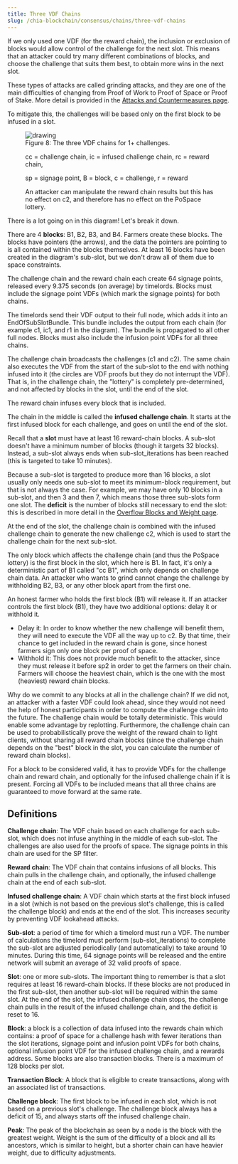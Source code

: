```yaml
---
title: Three VDF Chains
slug: /chia-blockchain/consensus/chains/three-vdf-chains
---
```


If we only used one VDF (for the reward chain), the inclusion or exclusion of blocks would allow control of the challenge for the next slot. This means that an attacker could try many different combinations of blocks, and choose the challenge that suits them best, to obtain more wins in the next slot.

These types of attacks are called grinding attacks, and they are one of the main difficulties of changing from Proof of Work to Proof of Space or Proof of Stake. More detail is provided in the [Attacks and Countermeasures page](consensus/attacks-and-countermeasures).

To mitigate this, the challenges will be based only on the first block to be infused in a slot.

<figure>
<img src="/img/multiple-chains.png" alt="drawing"/>
<figcaption>
Figure 8: The three VDF chains for 1+ challenges.

cc = challenge chain, ic = infused challenge chain, rc = reward chain,

sp = signage point, B = block, c = challenge, r = reward

An attacker can manipulate the reward chain results but this has no effect on c2, and therefore has no effect on the PoSpace lottery.

</figcaption>
</figure>

There is a lot going on in this diagram! Let's break it down.

There are 4 **blocks**: B1, B2, B3, and B4. Farmers create these blocks. The blocks have pointers (the arrows), and the data the pointers are pointing to is all contained within the blocks themselves. At least 16 blocks have been created in the diagram's sub-slot, but we don't draw all of them due to space constraints.

The challenge chain and the reward chain each create 64 signage points, released every 9.375 seconds (on average) by timelords. Blocks must include the signage point VDFs (which mark the signage points) for both chains.

The timelords send their VDF output to their full node, which adds it into an EndOfSubSlotBundle. This bundle includes the output from each chain (for example c1, ic1, and r1 in the diagram). The bundle is propagated to all other full nodes. Blocks must also include the infusion point VDFs for all three chains.

The challenge chain broadcasts the challenges (c1 and c2). The same chain also executes the VDF from the start of the sub-slot to the end with nothing infused into it (the circles are VDF proofs but they do not interrupt the VDF). That is, in the challenge chain, the "lottery" is completely pre-determined, and not affected by blocks in the slot, until the end of the slot.

The reward chain infuses every block that is included.

The chain in the middle is called the **infused challenge chain**. It starts at the first infused block for each challenge, and goes on until the end of the slot.

Recall that a **slot** must have at least 16 reward-chain blocks. A sub-slot doesn't have a minimum number of blocks (though it targets 32 blocks). Instead, a sub-slot always ends when sub-slot_iterations has been reached (this is targeted to take 10 minutes).

Because a sub-slot is targeted to produce more than 16 blocks, a slot usually only needs one sub-slot to meet its minimum-block requirement, but that is not always the case. For example, we may have only 10 blocks in a sub-slot, and then 3 and then 7, which means those three sub-slots form one slot. The **deficit** is the number of blocks still necessary to end the slot: this is described in more detail in the [Overflow Blocks and Weight page](/chia-blockchain/consensus/chains/overflow-blocks#minimum-block-requirement).

At the end of the slot, the challenge chain is combined with the infused challenge chain to generate the new challenge c2, which is used to start the challenge chain for the next sub-slot.

The only block which affects the challenge chain (and thus the PoSpace lottery) is the first block in the slot, which here is B1. In fact, it's only a deterministic part of B1 called "cc B1", which only depends on challenge chain data. An attacker who wants to grind cannot change the challenge by withholding B2, B3, or any other block apart from the first one.

An honest farmer who holds the first block (B1) will release it. If an attacker controls the first block (B1), they have two additional options: delay it or withhold it.

- Delay it: In order to know whether the new challenge will benefit them, they will need to execute the VDF all the way up to c2. By that time, their chance to get included in the reward chain is gone, since honest farmers sign only one block per proof of space.
- Withhold it: This does not provide much benefit to the attacker, since they must release it before sp2 in order to get the farmers on their chain. Farmers will choose the heaviest chain, which is the one with the most (heaviest) reward chain blocks.

Why do we commit to any blocks at all in the challenge chain? If we did not, an attacker with a faster VDF could look ahead, since they would not need the help of honest participants in order to compute the challenge chain into the future. The challenge chain would be totally deterministic. This would enable some advantage by replotting. Furthermore, the challenge chain can be used to probabilistically prove the weight of the reward chain to light clients, without sharing all reward chain blocks (since the challenge chain depends on the "best" block in the slot, you can calculate the number of reward chain blocks).

For a block to be considered valid, it has to provide VDFs for the challenge chain and reward chain, and optionally for the infused challenge chain if it is present. Forcing all VDFs to be included means that all three chains are guaranteed to move forward at the same rate.

## Definitions

**Challenge chain**: The VDF chain based on each challenge for each sub-slot, which does not infuse anything in the middle of each sub-slot. The challenges are also used for the proofs of space. The signage points in this chain are used for the SP filter.

**Reward chain**: The VDF chain that contains infusions of all blocks. This chain pulls in the challenge chain, and optionally, the infused challenge chain at the end of each sub-slot.

**Infused challenge chain**: A VDF chain which starts at the first block infused in a slot (which is not based on the previous slot's challenge, this is called the challenge block) and ends at the end of the slot. This increases security by preventing VDF lookahead attacks.

**Sub-slot**: a period of time for which a timelord must run a VDF. The number of calculations the timelord must perform (sub-slot_iterations) to complete the sub-slot are adjusted periodically (and automatically) to take around 10 minutes. During this time, 64 signage points will be released and the entire network will submit an average of 32 valid proofs of space.

**Slot**: one or more sub-slots. The important thing to remember is that a slot requires at least 16 reward-chain blocks. If these blocks are not produced in the first sub-slot, then another sub-slot will be required within the same slot. At the end of the slot, the infused challenge chain stops, the challenge chain pulls in the result of the infused challenge chain, and the deficit is reset to 16.

**Block**: a block is a collection of data infused into the rewards chain which contains: a proof of space for a challenge hash with fewer iterations than the slot iterations, signage point and infusion point VDFs for both chains, optional infusion point VDF for the infused challenge chain, and a rewards address. Some blocks are also transaction blocks. There is a maximum of 128 blocks per slot.

**Transaction Block**: A block that is eligible to create transactions, along with an associated list of transactions.

**Challenge block**: The first block to be infused in each slot, which is not based on a previous slot's challenge. The challenge block always has a deficit of 15, and always starts off the infused challenge chain.

**Peak**: The peak of the blockchain as seen by a node is the block with the greatest weight. Weight is the sum of the difficulty of a block and all its ancestors, which is similar to height, but a shorter chain can have heavier weight, due to difficulty adjustments.
